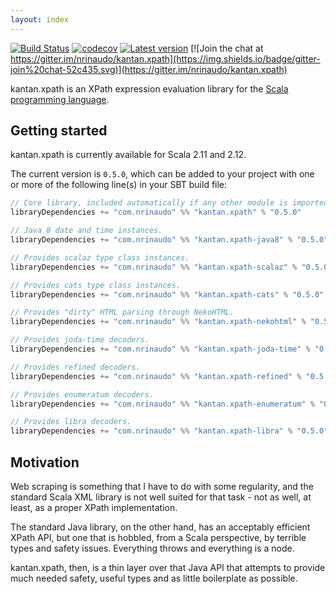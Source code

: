 ```yaml
---
layout: index
---
```


[![Build Status](https://travis-ci.org/nrinaudo/kantan.xpath.svg)](https://travis-ci.org/nrinaudo/kantan.xpath)
[![codecov](https://codecov.io/gh/nrinaudo/kantan.xpath/branch/master/graph/badge.svg)](https://codecov.io/gh/nrinaudo/kantan.xpath)
[![Latest version](https://index.scala-lang.org/nrinaudo/kantan.xpath/kantan.xpath/latest.svg)](https://index.scala-lang.org/nrinaudo/kantan.xpath)
[![Join the chat at https://gitter.im/nrinaudo/kantan.xpath](https://img.shields.io/badge/gitter-join%20chat-52c435.svg)](https://gitter.im/nrinaudo/kantan.xpath)

kantan.xpath is an XPath expression evaluation library for the [Scala programming language](http://www.scala-lang.org).

## Getting started

kantan.xpath is currently available for Scala 2.11 and 2.12.

The current version is `0.5.0`, which can be added to your project with one or more of the following line(s)
in your SBT build file:

```scala
// Core library, included automatically if any other module is imported.
libraryDependencies += "com.nrinaudo" %% "kantan.xpath" % "0.5.0"

// Java 8 date and time instances.
libraryDependencies += "com.nrinaudo" %% "kantan.xpath-java8" % "0.5.0"

// Provides scalaz type class instances.
libraryDependencies += "com.nrinaudo" %% "kantan.xpath-scalaz" % "0.5.0"

// Provides cats type class instances.
libraryDependencies += "com.nrinaudo" %% "kantan.xpath-cats" % "0.5.0"

// Provides "dirty" HTML parsing through NekoHTML.
libraryDependencies += "com.nrinaudo" %% "kantan.xpath-nekohtml" % "0.5.0"

// Provides joda-time decoders.
libraryDependencies += "com.nrinaudo" %% "kantan.xpath-joda-time" % "0.5.0"

// Provides refined decoders.
libraryDependencies += "com.nrinaudo" %% "kantan.xpath-refined" % "0.5.0"

// Provides enumeratum decoders.
libraryDependencies += "com.nrinaudo" %% "kantan.xpath-enumeratum" % "0.5.0"

// Provides libra decoders.
libraryDependencies += "com.nrinaudo" %% "kantan.xpath-libra" % "0.5.0"
```

## Motivation

Web scraping is something that I have to do with some regularity, and the standard Scala XML library is not well suited
for that task - not as well, at least, as a proper XPath implementation.

The standard Java library, on the other hand, has an acceptably efficient XPath API, but one that is hobbled, from a
Scala perspective, by terrible types and safety issues. Everything throws and everything is a node.

kantan.xpath, then, is a thin layer over that Java API that attempts to provide much needed safety, useful types
and as little boilerplate as possible.
